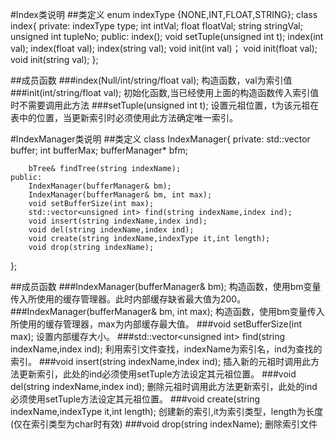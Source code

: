 #Index类说明
##类定义
    enum indexType {NONE,INT,FLOAT,STRING};
    class index{
        private:
            indexType type;
            int intVal;
            float floatVal;
            string stringVal;
            unsigned int tupleNo;
        public:
            index();
            void setTuple(unsigned int t);
            index(int val);
            index(float val);
            index(string val);
            void init(int val)；
            void init(float val);
            void init(string val);
    };


##成员函数
###index(Null/int/string/float val);
构造函数，val为索引值
###init(int/string/float val);
初始化函数,当已经使用上面的构造函数传入索引值时不需要调用此方法
###setTuple(unsigned int t);
设置元祖位置，t为该元祖在表中的位置，当更新索引时必须使用此方法确定唯一索引。


#IndexManager类说明
##类定义
class IndexManager{
    private:
        std::vector<bTree> buffer;
        int bufferMax;
        bufferManager* bfm;

        bTree& findTree(string indexName);
    public:
        IndexManager(bufferManager& bm);
        IndexManager(bufferManager& bm, int max);
        void setBufferSize(int max);
        std::vector<unsigned int> find(string indexName,index ind);
        void insert(string indexName,index ind);
        void del(string indexName,index ind);
        void create(string indexName,indexType it,int length);
        void drop(string indexName);
};


##成员函数
###IndexManager(bufferManager& bm);
构造函数，使用bm变量传入所使用的缓存管理器。此时内部缓存缺省最大值为200。
###IndexManager(bufferManager& bm, int max);
构造函数，使用bm变量传入所使用的缓存管理器，max为内部缓存最大值。
###void setBufferSize(int max);
设置内部缓存大小。
###std::vector<unsigned int\> find(string indexName,index ind);
利用索引文件查找，indexName为索引名，ind为查找的索引。
###void insert(string indexName,index ind);
插入新的元祖时调用此方法更新索引，此处的ind必须使用setTuple方法设定其元祖位置。
###void del(string indexName,index ind);
删除元祖时调用此方法更新索引，此处的ind必须使用setTuple方法设定其元祖位置。
###void create(string indexName,indexType it,int length);
创建新的索引,it为索引类型，length为长度(仅在索引类型为char时有效)
###void drop(string indexName);
删除索引文件
